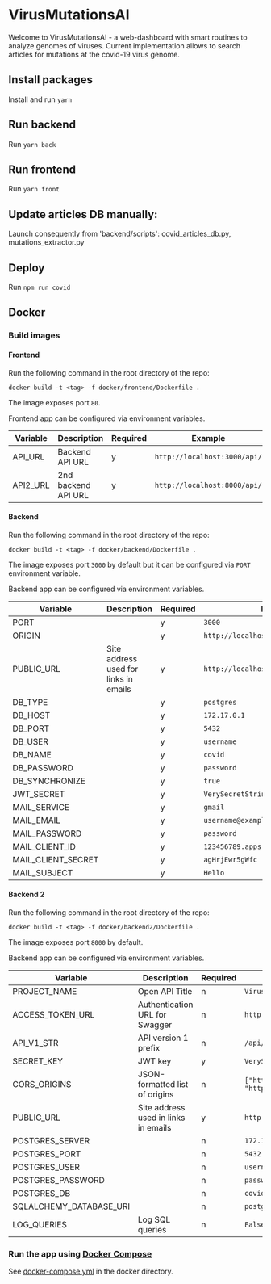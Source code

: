 # VirusMutationsAI
Welcome to VirusMutationsAI - a web-dashboard with smart routines to analyze genomes of viruses.
Current implementation allows to search articles for mutations at the covid-19 virus genome.


## Install packages

Install and run `yarn`


## Run backend

Run `yarn back`

## Run frontend

Run `yarn front`


## Update articles DB manually:

Launch consequently from 'backend/scripts': covid_articles_db.py, mutations_extractor.py


## Deploy

Run `npm run covid`

## Docker

### Build images

#### Frontend
Run the following command in the root directory of the repo:

`docker build -t <tag> -f docker/frontend/Dockerfile .`

The image exposes port `80`.

Frontend app can be configured via environment variables.

| Variable | Description | Required | Example |
| -------  | ----------- | -------- | ------- |
| API_URL | Backend API URL | y | `http://localhost:3000/api/` |
| API2_URL | 2nd backend API URL | y | `http://localhost:8000/api/` |

#### Backend
Run the following command in the root directory of the repo:

`docker build -t <tag> -f docker/backend/Dockerfile .`

The image exposes port `3000` by default
but it can be configured via `PORT` environment variable.

Backend app can be configured via environment variables.

| Variable | Description | Required | Example |
| -------  | ----------- | -------- | ------- |
| PORT | | y | `3000` |
| ORIGIN | | y | `http://localhost` |
| PUBLIC_URL | Site address used for links in emails  | y | `http://localhost` |
| DB_TYPE | | y | `postgres` |
| DB_HOST | | y | `172.17.0.1` |
| DB_PORT | | y | `5432` |
| DB_USER | | y | `username` |
| DB_NAME | | y | `covid` |
| DB_PASSWORD | | y | `password` |
| DB_SYNCHRONIZE | | y | `true` |
| JWT_SECRET | | y | `VerySecretString` |
| MAIL_SERVICE | | y | `gmail` |
| MAIL_EMAIL | | y | `username@example.com` |
| MAIL_PASSWORD | | y | `password` |
| MAIL_CLIENT_ID | | y | `123456789.apps.googleusercontent.com` |
| MAIL_CLIENT_SECRET | | y | `agHrjEwr5gWfc` |
| MAIL_SUBJECT | | y | `Hello` |

#### Backend 2
Run the following command in the root directory of the repo:

`docker build -t <tag> -f docker/backend2/Dockerfile .`

The image exposes port `8000` by default.

Backend app can be configured via environment variables.

| Variable | Description | Required | Example |
| -------  | ----------- | -------- | ------- |
| PROJECT_NAME | Open API Title | n | `Virus Mutations AI API` |
| ACCESS_TOKEN_URL | Authentication URL for Swagger | n | `http://localhost:3000/api/login` |
| API_V1_STR | API version 1 prefix | n | `/api/v1` |
| SECRET_KEY | JWT key | y | `VerySecretString` |
| CORS_ORIGINS | JSON-formatted list of origins | n | `["http://localhost:4200", "http://127.0.0.1:4200"]` |
| PUBLIC_URL | Site address used in links in emails  | y | `http://localhost` |
| POSTGRES_SERVER | | n | `172.17.0.1` |
| POSTGRES_PORT | | n | `5432` |
| POSTGRES_USER | | n | `username` |
| POSTGRES_PASSWORD | | n | `password` |
| POSTGRES_DB | | n | `covid` |
| SQLALCHEMY_DATABASE_URI | | n | `postgres://username:password@server/db` |
| LOG_QUERIES | Log SQL queries | n | `False` |

### Run the app using [Docker Compose](https://docs.docker.com/compose/)
See [docker-compose.yml](docker/docker-compose.yml) in the docker directory.
